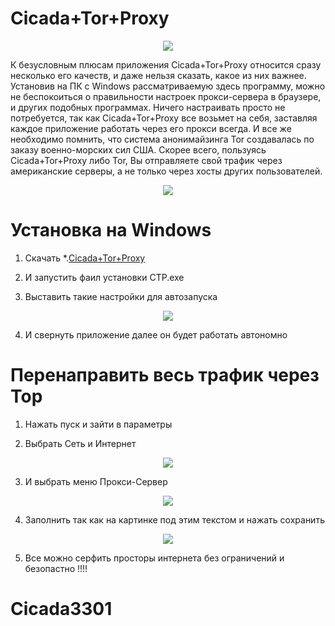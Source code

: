 # Cicada+Tor+Proxy

<p align="center">
  <img src="https://github.com/bednakovdenis/CTP/blob/main/info/Screenshot_1.png">
</p>


К безусловным плюсам приложения Cicada+Tor+Proxy относится сразу несколько его качеств, и 
даже нельзя сказать, какое из них важнее. Установив на ПК с Windows рассматриваемую
здесь программу, можно не беспокоиться о правильности настроек прокси-сервера 
в браузере, и других подобных программах. Ничего настраивать просто не потребуется,
так как Cicada+Tor+Proxy все возьмет на себя, заставляя каждое приложение работать через его
прокси всегда. И все же необходимо помнить, что система анонимайзинга Tor 
создавалась по заказу военно-морских сил США. Скорее всего, пользуясь Cicada+Tor+Proxy либо Tor,
Вы отправляете свой трафик через американские серверы, а не только через хосты 
других пользователей.



<p align="center">
  <img src="https://github.com/bednakovdenis/CTP/blob/main/info/Screenshot_2.png">
</p>



# Установка на Windows

1. Скачать *.[Cicada+Tor+Proxy](https://github.com/bednakovdenis/CTP/raw/main/CTP.exe) 

2. И запустить фаил установки CTP.exe

3. Выставить такие настройки для автозапуска 

<p align="center">
  <img src="https://github.com/bednakovdenis/CTP/blob/main/info/Screenshot_3.png">
</p>

4. И свернуть приложение далее он будет работать автономно

# Перенаправить весь трафик через Тор

1. Нажать пуск и зайти в параметры 

2. Выбрать Сеть и Интернет 

<p align="center">
  <img src="https://github.com/bednakovdenis/CTP/blob/main/info/Screenshot_4.png">
</p>

3. И выбрать меню Прокси-Сервер

<p align="center">
  <img src="https://github.com/bednakovdenis/CTP/blob/main/info/Screenshot_5.png">
</p>

4. Заполнить так как на картинке под этим текстом и нажать сохранить 


<p align="center">
  <img src="https://github.com/bednakovdenis/CTP/blob/main/info/Screenshot_5.png">
</p>


5. Все можно серфить просторы интернета без ограничений и безопастно !!!!

# Cicada3301

